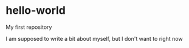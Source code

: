 # hello-world
My first repository

I am supposed to write a bit about myself, but I don't want to right now
